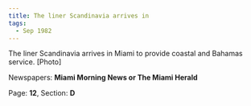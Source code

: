 ```yaml
---  
title: The liner Scandinavia arrives in  
tags:  
  - Sep 1982  
---  
```

  
The liner Scandinavia arrives in Miami to provide coastal and Bahamas service. [Photo]  
  
Newspapers: **Miami Morning News or The Miami Herald**  
  
Page: **12**, Section: **D** 
